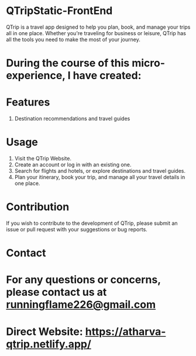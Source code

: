 # QTripStatic-FrontEnd
QTrip is a travel app designed to help you plan, book, and manage your trips all in one place. Whether you're traveling for business or leisure, QTrip has all the tools you need to make the most of your journey.

# During the course of this micro-experience, I have created:

# Features

1) Destination recommendations and travel guides

# Usage 

1) Visit the QTrip Website.
2) Create an account or log in with an existing one.
3) Search for flights and hotels, or explore destinations and travel guides.
4) Plan your itinerary, book your trip, and manage all your travel details in one place.

# Contribution

If you wish to contribute to the development of QTrip, please submit an issue or pull request with your suggestions or bug reports.

# Contact

# For any questions or concerns, please contact us at runningflame226@gmail.com

# Direct Website: https://atharva-qtrip.netlify.app/

